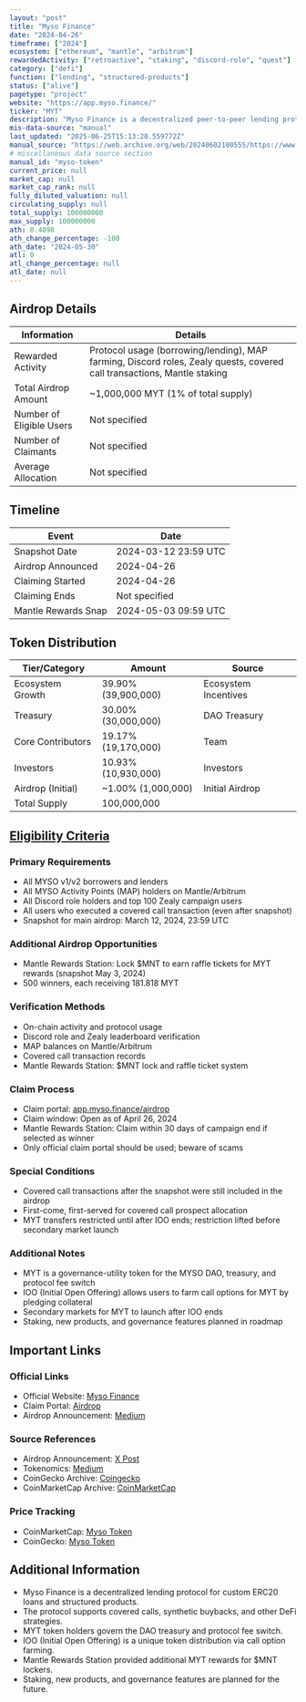 ```yaml
---
layout: "post"
title: "Myso Finance"
date: "2024-04-26"
timeframe: ["2024"]
ecosystem: ["ethereum", "mantle", "arbitrum"]
rewardedActivity: ["retroactive", "staking", "discord-role", "quest"]
category: ["defi"]
function: ["lending", "structured-products"]
status: ["alive"]
pagetype: "project"
website: "https://app.myso.finance/"
ticker: "MYT"
description: "Myso Finance is a decentralized peer-to-peer lending protocol enabling custom loans and structured products with any ERC20 token, supporting covered calls and innovative DeFi strategies."
mis-data-source: "manual"
last_updated: "2025-06-25T15:13:20.559772Z"
manual_source: "https://web.archive.org/web/20240602100555/https://www.coingecko.com/en/coins/myso-token"
# miscellaneous data source section
manual_id: "myso-token"
current_price: null
market_cap: null
market_cap_rank: null
fully_diluted_valuation: null
circulating_supply: null
total_supply: 100000000
max_supply: 100000000
ath: 0.4098
ath_change_percentage: -100
ath_date: "2024-05-30"
atl: 0
atl_change_percentage: null
atl_date: null
---
```


## Airdrop Details

| Information              | Details                                                      |
| ------------------------ | ------------------------------------------------------------ |
| Rewarded Activity        | Protocol usage (borrowing/lending), MAP farming, Discord roles, Zealy quests, covered call transactions, Mantle staking |
| Total Airdrop Amount     | ~1,000,000 MYT (1% of total supply)                          |
| Number of Eligible Users | Not specified                                                |
| Number of Claimants      | Not specified                                                |
| Average Allocation       | Not specified                                                |

## Timeline

| Event               | Date                        |
| ------------------- | --------------------------- |
| Snapshot Date       | 2024-03-12 23:59 UTC        |
| Airdrop Announced   | 2024-04-26                  |
| Claiming Started    | 2024-04-26                  |
| Claiming Ends       | Not specified               |
| Mantle Rewards Snap | 2024-05-03 09:59 UTC        |

## Token Distribution

| Tier/Category         | Amount                | Source                |
| --------------------- | --------------------- | --------------------- |
| Ecosystem Growth      | 39.90% (39,900,000)   | Ecosystem Incentives  |
| Treasury              | 30.00% (30,000,000)   | DAO Treasury          |
| Core Contributors     | 19.17% (19,170,000)   | Team                  |
| Investors             | 10.93% (10,930,000)   | Investors             |
| Airdrop (Initial)     | ~1.00% (1,000,000)    | Initial Airdrop       |
| Total Supply          | 100,000,000           |                       |

## [Eligibility Criteria](https://medium.com/mysofinance/announcing-the-official-myso-token-myt-airdrop-d778802115f2)

### Primary Requirements

- All MYSO v1/v2 borrowers and lenders
- All MYSO Activity Points (MAP) holders on Mantle/Arbitrum
- All Discord role holders and top 100 Zealy campaign users
- All users who executed a covered call transaction (even after snapshot)
- Snapshot for main airdrop: March 12, 2024, 23:59 UTC

### Additional Airdrop Opportunities

- Mantle Rewards Station: Lock $MNT to earn raffle tickets for MYT rewards (snapshot May 3, 2024)
- 500 winners, each receiving 181.818 MYT

### Verification Methods

- On-chain activity and protocol usage
- Discord role and Zealy leaderboard verification
- MAP balances on Mantle/Arbitrum
- Covered call transaction records
- Mantle Rewards Station: $MNT lock and raffle ticket system

### Claim Process

- Claim portal: [app.myso.finance/airdrop](https://app.myso.finance/airdrop)
- Claim window: Open as of April 26, 2024
- Mantle Rewards Station: Claim within 30 days of campaign end if selected as winner
- Only official claim portal should be used; beware of scams

### Special Conditions

- Covered call transactions after the snapshot were still included in the airdrop
- First-come, first-served for covered call prospect allocation
- MYT transfers restricted until after IOO ends; restriction lifted before secondary market launch

### Additional Notes

- MYT is a governance-utility token for the MYSO DAO, treasury, and protocol fee switch
- IOO (Initial Open Offering) allows users to farm call options for MYT by pledging collateral
- Secondary markets for MYT to launch after IOO ends
- Staking, new products, and governance features planned in roadmap

## Important Links

### Official Links

- Official Website: [Myso Finance](https://app.myso.finance/)
- Claim Portal: [Airdrop](https://app.myso.finance/airdrop)
- Airdrop Announcement: [Medium](https://medium.com/mysofinance/announcing-the-official-myso-token-myt-airdrop-d778802115f2)

### Source References

- Airdrop Announcement: [X Post](https://x.com/MysoFinance/status/1783871472772976802)
- Tokenomics: [Medium](https://medium.com/mysofinance/announcing-the-official-myso-token-myt-airdrop-d778802115f2)
- CoinGecko Archive: [Coingecko](https://web.archive.org/web/20240602100555/https://www.coingecko.com/en/coins/myso-token)
- CoinMarketCap Archive: [CoinMarketCap](https://web.archive.org/web/20241004031523/https://coinmarketcap.com/currencies/myso-token/)

### Price Tracking

- CoinMarketCap: [Myso Token](https://web.archive.org/web/20241004031523/https://coinmarketcap.com/currencies/myso-token/)
- CoinGecko: [Myso Token](https://web.archive.org/web/20240602100555/https://www.coingecko.com/en/coins/myso-token)

## Additional Information

- Myso Finance is a decentralized lending protocol for custom ERC20 loans and structured products.
- The protocol supports covered calls, synthetic buybacks, and other DeFi strategies.
- MYT token holders govern the DAO treasury and protocol fee switch.
- IOO (Initial Open Offering) is a unique token distribution via call option farming.
- Mantle Rewards Station provided additional MYT rewards for $MNT lockers.
- Staking, new products, and governance features are planned for the future.